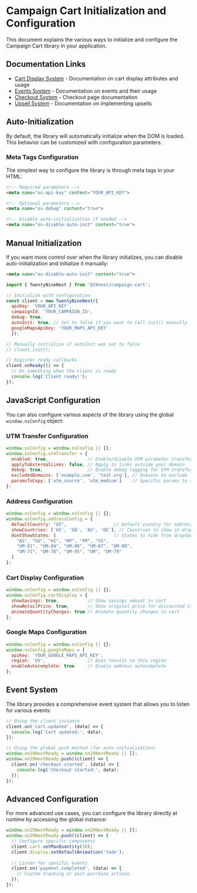 # Campaign Cart Initialization and Configuration

This document explains the various ways to initialize and configure the Campaign Cart library in your application.

## Documentation Links

- [Cart Display System](./components/CartDisplay.md) - Documentation on cart display attributes and usage
- [Events System](./Events.md) - Documentation on events and their usage
- [Checkout System](./checkout/) - Checkout page documentation
- [Upsell System](./Upsell.md) - Documentation on implementing upsells

## Auto-Initialization

By default, the library will automatically initialize when the DOM is loaded. This behavior can be customized with configuration parameters.

### Meta Tags Configuration

The simplest way to configure the library is through meta tags in your HTML:

```html
<!-- Required parameters -->
<meta name="os-api-key" content="YOUR_API_KEY">

<!-- Optional parameters -->
<meta name="os-debug" content="true">

<!-- Disable auto-initialization if needed -->
<meta name="os-disable-auto-init" content="true">
```

## Manual Initialization

If you want more control over when the library initializes, you can disable auto-initialization and initialize it manually:

```html
<meta name="os-disable-auto-init" content="true">
```

```javascript
import { TwentyNineNext } from '@29next/campaign-cart';

// Initialize with configuration
const client = new TwentyNineNext({
  apiKey: 'YOUR_API_KEY',
  campaignId: 'YOUR_CAMPAIGN_ID',
  debug: true,
  autoInit: true, // Set to false if you want to call init() manually
  googleMapsApiKey: 'YOUR_MAPS_API_KEY'
  });

// Manually initialize if autoInit was set to false
// client.init();

// Register ready callbacks
client.onReady(() => {
  // Do something when the client is ready
  console.log('Client ready!');
});
```

## JavaScript Configuration

You can also configure various aspects of the library using the global `window.osConfig` object:

### UTM Transfer Configuration

```javascript
window.osConfig = window.osConfig || {};
window.osConfig.utmTransfer = {
  enabled: true,               // Enable/disable UTM parameter transfer
  applyToExternalLinks: false, // Apply to links outside your domain
  debug: true,                 // Enable debug logging for UTM transfer
  excludedDomains: ['example.com', 'test.org'], // Domains to exclude
  paramsToCopy: ['utm_source', 'utm_medium']    // Specific params to transfer (defaults to all UTM params)
};
```

### Address Configuration

```javascript
window.osConfig = window.osConfig || {};
window.osConfig.addressConfig = {
  defaultCountry: "US",                  // Default country for address forms
  showCountries: ['US', 'GB', 'AU', 'DE'], // Countries to show in dropdown
  dontShowStates: [                      // States to hide from dropdown
    "AS", "GU", "HI", "MP", "PR", "VI", 
    "UM-81", "UM-84", "UM-86", "UM-67", "UM-89", 
    "UM-71", "UM-76", "UM-95", "UM", "UM-79"
  ]
};
```

### Cart Display Configuration

```javascript
window.osConfig = window.osConfig || {};
window.osConfig.cartDisplay = {
  showSavings: true,           // Show savings amount in cart
  showRetailPrice: true,       // Show original price for discounted items
  animateQuantityChanges: true // Animate quantity changes in cart
};
```

### Google Maps Configuration

```javascript
window.osConfig = window.osConfig || {};
window.osConfig.googleMaps = {
  apiKey: 'YOUR_GOOGLE_MAPS_API_KEY',
  region: 'US',                // Bias results to this region
  enableAutocomplete: true     // Enable address autocomplete
};
```

## Event System

The library provides a comprehensive event system that allows you to listen for various events:

```javascript
// Using the client instance
client.on('cart.updated', (data) => {
  console.log('Cart updated:', data);
});

// Using the global push method (for auto-initialization)
window.on29NextReady = window.on29NextReady || [];
window.on29NextReady.push((client) => {
  client.on('checkout.started', (data) => {
    console.log('Checkout started:', data);
  });
});
```

## Advanced Configuration

For more advanced use cases, you can configure the library directly at runtime by accessing the global instance:

```javascript
window.on29NextReady = window.on29NextReady || [];
window.on29NextReady.push((client) => {
  // Configure specific components
  client.cart.setMaxQuantity(10);
  client.display.setDefaultAnimation('fade');
  
  // Listen for specific events
  client.on('payment.completed', (data) => {
    // Custom tracking or post-purchase actions
  });
});
```

